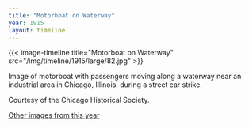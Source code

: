 ```yaml
---
title: "Motorboat on Waterway"
year: 1915
layout: timeline
---
```


{{< image-timeline title="Motorboat on Waterway" src="/img/timeline/1915/large/82.jpg" >}}


Image of motorboat with passengers moving along a waterway near an industrial area in Chicago, Illinois, during a street car strike. 

Courtesy of the Chicago Historical Society.  

[Other images from this year](/historical/timeline/1915)